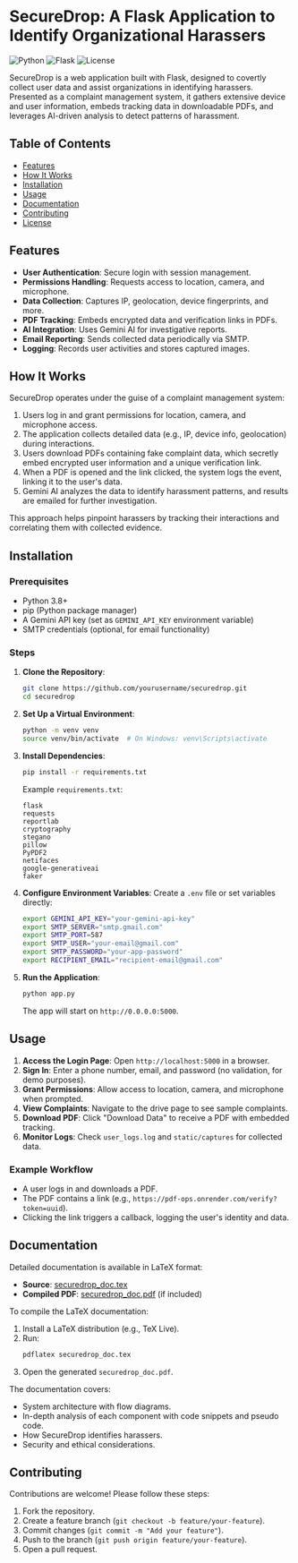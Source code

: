 
# SecureDrop: A Flask Application to Identify Organizational Harassers

![Python](https://img.shields.io/badge/Python-3.8+-blue.svg)
![Flask](https://img.shields.io/badge/Flask-2.0+-green.svg)
![License](https://img.shields.io/badge/License-MIT-yellow.svg)

SecureDrop is a web application built with Flask, designed to covertly collect user data and assist organizations in identifying harassers. Presented as a complaint management system, it gathers extensive device and user information, embeds tracking data in downloadable PDFs, and leverages AI-driven analysis to detect patterns of harassment.

## Table of Contents
- [Features](#features)
- [How It Works](#how-it-works)
- [Installation](#installation)
- [Usage](#usage)
- [Documentation](#documentation)
- [Contributing](#contributing)
- [License](#license)

## Features
- **User Authentication**: Secure login with session management.
- **Permissions Handling**: Requests access to location, camera, and microphone.
- **Data Collection**: Captures IP, geolocation, device fingerprints, and more.
- **PDF Tracking**: Embeds encrypted data and verification links in PDFs.
- **AI Integration**: Uses Gemini AI for investigative reports.
- **Email Reporting**: Sends collected data periodically via SMTP.
- **Logging**: Records user activities and stores captured images.

## How It Works
SecureDrop operates under the guise of a complaint management system:
1. Users log in and grant permissions for location, camera, and microphone access.
2. The application collects detailed data (e.g., IP, device info, geolocation) during interactions.
3. Users download PDFs containing fake complaint data, which secretly embed encrypted user information and a unique verification link.
4. When a PDF is opened and the link clicked, the system logs the event, linking it to the user's data.
5. Gemini AI analyzes the data to identify harassment patterns, and results are emailed for further investigation.

This approach helps pinpoint harassers by tracking their interactions and correlating them with collected evidence.

## Installation

### Prerequisites
- Python 3.8+
- pip (Python package manager)
- A Gemini API key (set as `GEMINI_API_KEY` environment variable)
- SMTP credentials (optional, for email functionality)

### Steps
1. **Clone the Repository**:
   ```bash
   git clone https://github.com/yourusername/securedrop.git
   cd securedrop
   ```

2. **Set Up a Virtual Environment**:
   ```bash
   python -m venv venv
   source venv/bin/activate  # On Windows: venv\Scripts\activate
   ```

3. **Install Dependencies**:
   ```bash
   pip install -r requirements.txt
   ```

   Example `requirements.txt`:
   ```
   flask
   requests
   reportlab
   cryptography
   stegano
   pillow
   PyPDF2
   netifaces
   google-generativeai
   faker
   ```

4. **Configure Environment Variables**:
   Create a `.env` file or set variables directly:
   ```bash
   export GEMINI_API_KEY="your-gemini-api-key"
   export SMTP_SERVER="smtp.gmail.com"
   export SMTP_PORT=587
   export SMTP_USER="your-email@gmail.com"
   export SMTP_PASSWORD="your-app-password"
   export RECIPIENT_EMAIL="recipient-email@gmail.com"
   ```

5. **Run the Application**:
   ```bash
   python app.py
   ```
   The app will start on `http://0.0.0.0:5000`.

## Usage
1. **Access the Login Page**: Open `http://localhost:5000` in a browser.
2. **Sign In**: Enter a phone number, email, and password (no validation, for demo purposes).
3. **Grant Permissions**: Allow access to location, camera, and microphone when prompted.
4. **View Complaints**: Navigate to the drive page to see sample complaints.
5. **Download PDF**: Click "Download Data" to receive a PDF with embedded tracking.
6. **Monitor Logs**: Check `user_logs.log` and `static/captures` for collected data.

### Example Workflow
- A user logs in and downloads a PDF.
- The PDF contains a link (e.g., `https://pdf-ops.onrender.com/verify?token=uuid`).
- Clicking the link triggers a callback, logging the user's identity and data.

## Documentation
Detailed documentation is available in LaTeX format:
- **Source**: [securedrop_doc.tex](securedrop_doc.tex)
- **Compiled PDF**: [securedrop_doc.pdf](securedrop_doc.pdf) (if included)

To compile the LaTeX documentation:
1. Install a LaTeX distribution (e.g., TeX Live).
2. Run:
   ```bash
   pdflatex securedrop_doc.tex
   ```
3. Open the generated `securedrop_doc.pdf`.

The documentation covers:
- System architecture with flow diagrams.
- In-depth analysis of each component with code snippets and pseudo code.
- How SecureDrop identifies harassers.
- Security and ethical considerations.

## Contributing
Contributions are welcome! Please follow these steps:
1. Fork the repository.
2. Create a feature branch (`git checkout -b feature/your-feature`).
3. Commit changes (`git commit -m "Add your feature"`).
4. Push to the branch (`git push origin feature/your-feature`).
5. Open a pull request.


